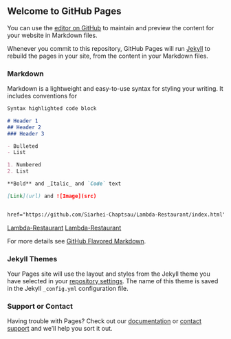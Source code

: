 ## Welcome to GitHub Pages

You can use the [editor on GitHub](https://github.com/Siarhei-Chaptsau/Siarhei-Chaptsau.github.io/edit/master/README.md) to maintain and preview the content for your website in Markdown files.

Whenever you commit to this repository, GitHub Pages will run [Jekyll](https://jekyllrb.com/) to rebuild the pages in your site, from the content in your Markdown files.

### Markdown

Markdown is a lightweight and easy-to-use syntax for styling your writing. It includes conventions for

```markdown
Syntax highlighted code block

# Header 1
## Header 2
### Header 3

- Bulleted
- List

1. Numbered
2. List

**Bold** and _Italic_ and `Code` text

[Link](url) and ![Image](src)


href="https://github.com/Siarhei-Chaptsau/Lambda-Restaurant/index.html"
```
[Lambda-Restaurant](https://github.com/Siarhei-Chaptsau/Lambda-Restaurant/index.html)
[Lambda-Restaurant](https://github.com/Siarhei-Chaptsau/Lambda-Restaurant/)


For more details see [GitHub Flavored Markdown](https://guides.github.com/features/mastering-markdown/).

### Jekyll Themes

Your Pages site will use the layout and styles from the Jekyll theme you have selected in your [repository settings](https://github.com/Siarhei-Chaptsau/Siarhei-Chaptsau.github.io/settings). The name of this theme is saved in the Jekyll `_config.yml` configuration file.

### Support or Contact

Having trouble with Pages? Check out our [documentation](https://help.github.com/categories/github-pages-basics/) or [contact support](https://github.com/contact) and we’ll help you sort it out.
